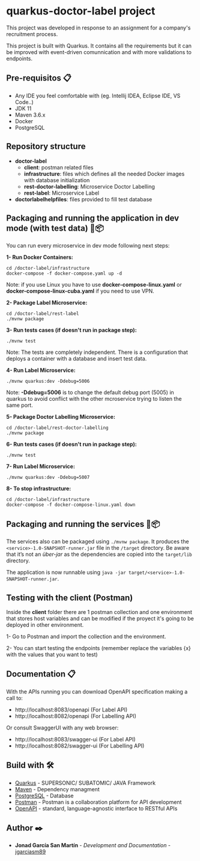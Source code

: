 # quarkus-doctor-label project

This project was developed in response to an assignment for a company's recruitment process.

This project is built with Quarkus. It contains all the requirements but it can be improved with event-driven comunnication and with more validations to endpoints.

## Pre-requisitos 📋
* Any IDE you feel comfortable with (eg. Intellij IDEA, Eclipse IDE, VS Code..)
* JDK 11
* Maven 3.6.x
* Docker
* PostgreSQL

## Repository structure

- **doctor-label**
  - **client**: postman related files
  - **infrastructure**: files which defines all the needed Docker images with database initialization
  - **rest-doctor-labelling**: Microservice Doctor Labelling
  - **rest-label**: Microservice Label
- **doctorlabelhelpfiles**: files provided to fill test database

## Packaging and running the application in dev mode (with test data) 🔧📦

You can run every microservice in dev mode following next steps:

**1- Run Docker Containers:**
```
cd /doctor-label/infrastructure
docker-compose -f docker-compose.yaml up -d
```
Note: if you use Linux you have to use **docker-compose-linux.yaml** or **docker-compose-linux-cuba.yaml** if you need to use VPN.

**2- Package Label Microservice:**
```
cd /doctor-label/rest-label
./mvnw package
```

**3- Run tests cases (if doesn't run in package step):**
```
./mvnw test
```
Note: The tests are completely independent. There is a configuration that deploys a container with a database and insert test data.

**4- Run Label Microservice:**
```
./mvnw quarkus:dev -Ddebug=5006
```
Note: **-Ddebug=5006** is to change the default debug port (5005) in quarkus to avoid conflict with the other mcroservice trying to listen the same port.

**5- Package Doctor Labelling Microservice:**
```
cd /doctor-label/rest-doctor-labelling
./mvnw package
```

**6- Run tests cases (if doesn't run in package step):**
```
./mvnw test
```

**7- Run Label Microservice:**
```
./mvnw quarkus:dev -Ddebug=5007
```

**8- To stop infrastructure:**
```
cd /doctor-label/infrastructure
docker-compose -f docker-compose-linux.yaml down
```

## Packaging and running the services 🔧📦

The services also can be packaged using `./mvnw package`.
It produces the `<service>-1.0-SNAPSHOT-runner.jar` file in the `/target` directory.
Be aware that it’s not an _über-jar_ as the dependencies are copied into the `target/lib` directory.

The application is now runnable using `java -jar target/<service>-1.0-SNAPSHOT-runner.jar`.

## Testing with the client (Postman)
Inside the **client** folder there are 1 postman collection and one environment that stores host variables and can be modified if the proyect it's going to be deployed in other environment.

1- Go to Postman and import the collection and the environment.

2- You can start testing the endpoints (remember replace the variables {x} with the values that you want to test)

## Documentation 📋
With the APIs running you can download OpenAPI specification making a call to:
* http://localhost:8083/openapi (For Label API)
* http://localhost:8082/openapi (For Labelling API)

Or consult SwaggerUI with any web browser:
* http://localhost:8083/swagger-ui (For Label API)
* http://localhost:8082/swagger-ui (For Labelling API)

## Build with 🛠️

* [Quarkus](https://quarkus.io/) - SUPERSONIC/ SUBATOMIC/ JAVA Framework
* [Maven](https://maven.apache.org/) - Dependency managment
* [PostgreSQL](https://www.postgresql.org/) - Database
* [Postman](https://www.postman.com/) - Postman is a collaboration platform for API development
* [OpenAPI](https://swagger.io/specification/) - standard, language-agnostic interface to RESTful APIs

## Author ✒️

* **Jonad García San Martín** - *Development and Documentation* - [jgarciasm89](jgarciasm89@gmail.com)
